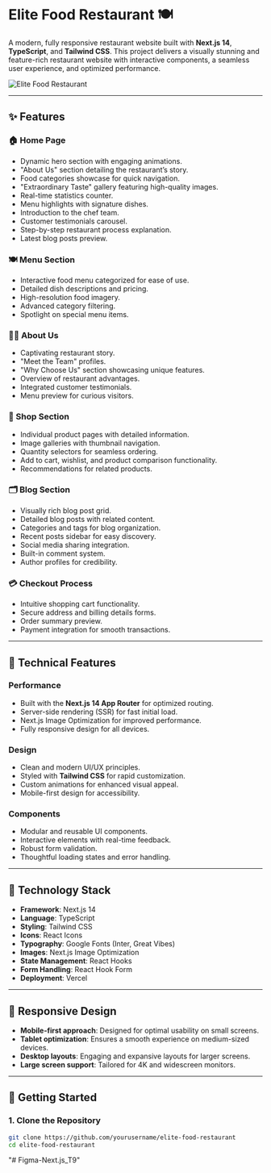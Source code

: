 # Elite Food Restaurant 🍽️

A modern, fully responsive restaurant website built with **Next.js 14**, **TypeScript**, and **Tailwind CSS**. This project delivers a visually stunning and feature-rich restaurant website with interactive components, a seamless user experience, and optimized performance.

![Elite Food Restaurant](public/preview.png)

---

## ✨ Features

### 🏠 Home Page
- Dynamic hero section with engaging animations.
- "About Us" section detailing the restaurant’s story.
- Food categories showcase for quick navigation.
- "Extraordinary Taste" gallery featuring high-quality images.
- Real-time statistics counter.
- Menu highlights with signature dishes.
- Introduction to the chef team.
- Customer testimonials carousel.
- Step-by-step restaurant process explanation.
- Latest blog posts preview.

### 🍽️ Menu Section
- Interactive food menu categorized for ease of use.
- Detailed dish descriptions and pricing.
- High-resolution food imagery.
- Advanced category filtering.
- Spotlight on special menu items.

### 👨‍🍳 About Us
- Captivating restaurant story.
- "Meet the Team" profiles.
- "Why Choose Us" section showcasing unique features.
- Overview of restaurant advantages.
- Integrated customer testimonials.
- Menu preview for curious visitors.

### 🛒 Shop Section
- Individual product pages with detailed information.
- Image galleries with thumbnail navigation.
- Quantity selectors for seamless ordering.
- Add to cart, wishlist, and product comparison functionality.
- Recommendations for related products.

### 🗂️ Blog Section
- Visually rich blog post grid.
- Detailed blog posts with related content.
- Categories and tags for blog organization.
- Recent posts sidebar for easy discovery.
- Social media sharing integration.
- Built-in comment system.
- Author profiles for credibility.

### 💳 Checkout Process
- Intuitive shopping cart functionality.
- Secure address and billing details forms.
- Order summary preview.
- Payment integration for smooth transactions.

---

## 🔧 Technical Features

### Performance
- Built with the **Next.js 14 App Router** for optimized routing.
- Server-side rendering (SSR) for fast initial load.
- Next.js Image Optimization for improved performance.
- Fully responsive design for all devices.

### Design
- Clean and modern UI/UX principles.
- Styled with **Tailwind CSS** for rapid customization.
- Custom animations for enhanced visual appeal.
- Mobile-first design for accessibility.

### Components
- Modular and reusable UI components.
- Interactive elements with real-time feedback.
- Robust form validation.
- Thoughtful loading states and error handling.

---

## 🔧 Technology Stack

- **Framework**: Next.js 14
- **Language**: TypeScript
- **Styling**: Tailwind CSS
- **Icons**: React Icons
- **Typography**: Google Fonts (Inter, Great Vibes)
- **Images**: Next.js Image Optimization
- **State Management**: React Hooks
- **Form Handling**: React Hook Form
- **Deployment**: Vercel

---

## 📱 Responsive Design

- **Mobile-first approach**: Designed for optimal usability on small screens.
- **Tablet optimization**: Ensures a smooth experience on medium-sized devices.
- **Desktop layouts**: Engaging and expansive layouts for larger screens.
- **Large screen support**: Tailored for 4K and widescreen monitors.

---

## 🚀 Getting Started

### 1. Clone the Repository
```bash
git clone https://github.com/yourusername/elite-food-restaurant
cd elite-food-restaurant
```

"# Figma-Next.js_T9" 
